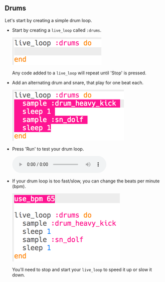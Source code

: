 ## Drums

Let's start by creating a simple drum loop.

+ Start by creating a `live_loop` called `:drums`.
    
    ![skärmdump](images/dj-drums-loop.png)
    
    Any code added to a `live_loop` will repeat until 'Stop' is pressed.

+ Add an alternating drum and snare, that play for one beat each.
    
    ![skärmdump](images/dj-drums.png)

+ Press 'Run' to test your drum loop.
    
    <div id="audio-preview" class="pdf-hidden">
      <audio controls preload> <source src="resources/drums.mp3" type="audio/mpeg"> Your browser does not support the <code>audio</code> element. </audio>
    </div>
+ If your drum loop is too fast/slow, you can change the beats per minute (bpm).
    
    ![skärmdump](images/dj-bpm.png)
    
    You'll need to stop and start your `live_loop` to speed it up or slow it down.